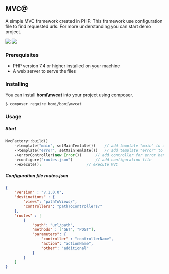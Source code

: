 ## MVC@

A simple MVC framework created in PHP. This framework use configuration file to find requested urls. For more understanding you can start demo project. 

![](https://img.shields.io/github/release/devmboehm/mvcat.svg) ![](https://img.shields.io/github/languages/top/devmboehm/mvcat.svg)

### Prerequisites
- PHP version 7.4 or higher installed on your machine
- A web server to serve the files

### Installing
You can install **bomi\mvcat** into your project using composer.

`$ composer require bomi/bomi\mvcat`

### Usage

##### Start
```php
MvcFactory::build()
	->template("main", setMainTemlate())	// add template "main" to array
	->template("error", setMainTemlate())	// add template "error" to array 
	->errorController(new Error())		// add controller for error handling 
	->configure("routes.json")	        // add configuration file 
	->execute();	   		        // execute MVC
```

##### Configuration file routes.json
```json
{
	"version" : "v.1.0.0",
	"destinations" : {
		"views": "pathToViews/",
		"controllers": "pathToControllers/"
	},
	"routes" : [
		{
			"path": "url/path",
			"methods" : ["GET", "POST"],
			"parameters": {
				"controller" : "controllerName",
				"action": "actionName",
				"other": "additional"
			}
		}
	]
}
```

